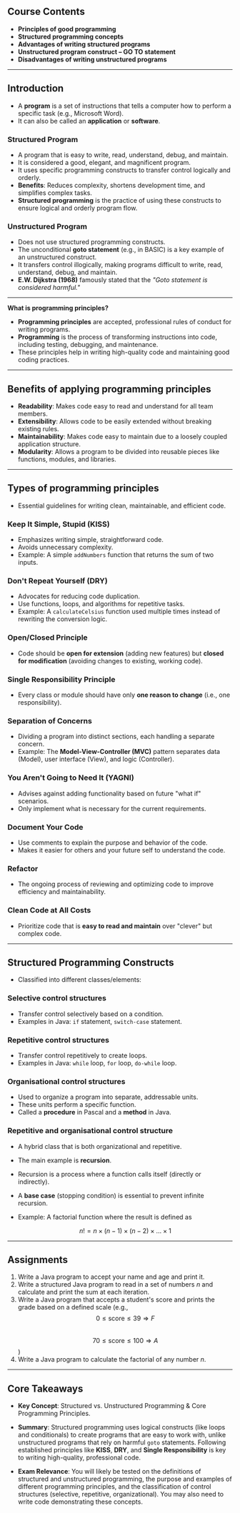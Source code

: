 ## Course Contents

- **Principles of good programming**
- **Structured programming concepts**
- **Advantages of writing structured programs**
- **Unstructured program construct – GO TO statement**
- **Disadvantages of writing unstructured programs**

---

## Introduction

- A **program** is a set of instructions that tells a computer how to perform a specific task (e.g., Microsoft Word).  
- It can also be called an **application** or **software**.

### Structured Program
- A program that is easy to write, read, understand, debug, and maintain.  
- It is considered a good, elegant, and magnificent program.  
- It uses specific programming constructs to transfer control logically and orderly.  
- **Benefits**: Reduces complexity, shortens development time, and simplifies complex tasks.  
- **Structured programming** is the practice of using these constructs to ensure logical and orderly program flow.  

### Unstructured Program
- Does not use structured programming constructs.  
- The unconditional **goto statement** (e.g., in BASIC) is a key example of an unstructured construct.  
- It transfers control illogically, making programs difficult to write, read, understand, debug, and maintain.  
- **E.W. Dijkstra (1968)** famously stated that the *"Goto statement is considered harmful."*

---

**What is programming principles?**

- **Programming principles** are accepted, professional rules of conduct for writing programs.  
- **Programming** is the process of transforming instructions into code, including testing, debugging, and maintenance.  
- These principles help in writing high-quality code and maintaining good coding practices.  

---

## Benefits of applying programming principles

- **Readability**: Makes code easy to read and understand for all team members.  
- **Extensibility**: Allows code to be easily extended without breaking existing rules.  
- **Maintainability**: Makes code easy to maintain due to a loosely coupled application structure.  
- **Modularity**: Allows a program to be divided into reusable pieces like functions, modules, and libraries.  

---

## Types of programming principles

- Essential guidelines for writing clean, maintainable, and efficient code.  

### Keep It Simple, Stupid (KISS)
- Emphasizes writing simple, straightforward code.  
- Avoids unnecessary complexity.  
- Example: A simple `addNumbers` function that returns the sum of two inputs.  

### Don't Repeat Yourself (DRY)
- Advocates for reducing code duplication.  
- Use functions, loops, and algorithms for repetitive tasks.  
- Example: A `calculateCelsius` function used multiple times instead of rewriting the conversion logic.  

### Open/Closed Principle
- Code should be **open for extension** (adding new features) but **closed for modification** (avoiding changes to existing, working code).  

### Single Responsibility Principle
- Every class or module should have only **one reason to change** (i.e., one responsibility).  

### Separation of Concerns
- Dividing a program into distinct sections, each handling a separate concern.  
- Example: The **Model-View-Controller (MVC)** pattern separates data (Model), user interface (View), and logic (Controller).  

### You Aren't Going to Need It (YAGNI)
- Advises against adding functionality based on future "what if" scenarios.  
- Only implement what is necessary for the current requirements.  

### Document Your Code
- Use comments to explain the purpose and behavior of the code.  
- Makes it easier for others and your future self to understand the code.  

### Refactor
- The ongoing process of reviewing and optimizing code to improve efficiency and maintainability.  

### Clean Code at All Costs
- Prioritize code that is **easy to read and maintain** over "clever" but complex code.  

---

## Structured Programming Constructs

- Classified into different classes/elements:  

### Selective control structures
- Transfer control selectively based on a condition.  
- Examples in Java: `if` statement, `switch-case` statement.  

### Repetitive control structures
- Transfer control repetitively to create loops.  
- Examples in Java: `while` loop, `for` loop, `do-while` loop.  

### Organisational control structures
- Used to organize a program into separate, addressable units.  
- These units perform a specific function.  
- Called a **procedure** in Pascal and a **method** in Java.  

### Repetitive and organisational control structure
- A hybrid class that is both organizational and repetitive.  
- The main example is **recursion**.  
- Recursion is a process where a function calls itself (directly or indirectly).  
- A **base case** (stopping condition) is essential to prevent infinite recursion.  
- Example: A factorial function where the result is defined as  

  $$n! = n \times (n-1) \times (n-2) \times \dots \times 1$$  

---

## Assignments

1. Write a Java program to accept your name and age and print it.  
2. Write a structured Java program to read in a set of numbers *n* and calculate and print the sum at each iteration.  
3. Write a Java program that accepts a student's score and prints the grade based on a defined scale (e.g.,  
   $$0 \leq \text{score} \leq 39 \Rightarrow F$$  
   $$70 \leq \text{score} \leq 100 \Rightarrow A$$ )  
4. Write a Java program to calculate the factorial of any number *n*.  

---

## Core Takeaways

- **Key Concept**: Structured vs. Unstructured Programming & Core Programming Principles.  

- **Summary**: Structured programming uses logical constructs (like loops and conditionals) to create programs that are easy to work with, unlike unstructured programs that rely on harmful `goto` statements. Following established principles like **KISS**, **DRY**, and **Single Responsibility** is key to writing high-quality, professional code.  

- **Exam Relevance**: You will likely be tested on the definitions of structured and unstructured programming, the purpose and examples of different programming principles, and the classification of control structures (selective, repetitive, organizational). You may also need to write code demonstrating these concepts.
